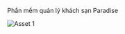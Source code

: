 Phần mềm quản lý khách sạn Paradise

![Asset 1](https://github.com/ManhHoDinh/Paradise_Hotel_Management/assets/113922690/ae0a83bb-596c-4069-8f1b-79883d006353)
